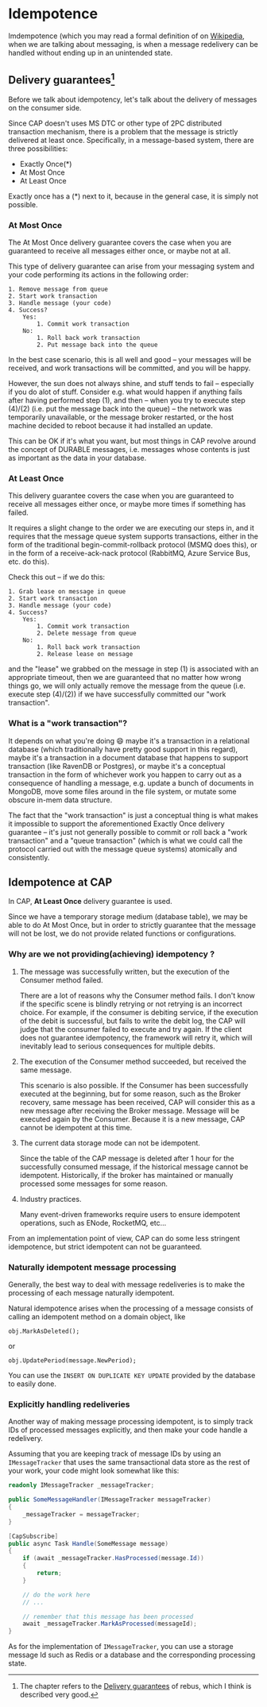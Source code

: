 # Idempotence

Imdempotence (which you may read a formal definition of on [Wikipedia](https://en.wikipedia.org/wiki/Idempotence), when we are talking about messaging, is when a message redelivery can be handled without ending up in an unintended state.

## Delivery guarantees[^1]

[^1]: The chapter refers to the [Delivery guarantees](https://github.com/rebus-org/Rebus/wiki/Delivery-guarantees) of rebus, which I think is described very good.

Before we talk about idempotency, let's talk about the delivery of messages on the consumer side.

Since CAP doesn't uses MS DTC or other type of 2PC distributed transaction mechanism, there is a problem that the message is strictly delivered at least once. Specifically, in a message-based system, there are three possibilities:

* Exactly Once(*)  
* At Most Once 
* At Least Once  

Exactly once has a (*) next to it, because in the general case, it is simply not possible.

### At Most Once

The At Most Once delivery guarantee covers the case when you are guaranteed to receive all messages either once, or maybe not at all.

This type of delivery guarantee can arise from your messaging system and your code performing its actions in the following order:


```
1. Remove message from queue
2. Start work transaction
3. Handle message (your code)
4. Success?
    Yes:
        1. Commit work transaction
    No: 
        1. Roll back work transaction
        2. Put message back into the queue
```

In the best case scenario, this is all well and good – your messages will be received, and work transactions will be committed, and you will be happy.

However, the sun does not always shine, and stuff tends to fail – especially if you do alot of stuff. Consider e.g. what would happen if anything fails after having performed step (1), and then – when you try to execute step (4)/(2) (i.e. put the message back into the queue) – the network was temporarily unavailable, or the message broker restarted, or the host machine decided to reboot because it had installed an update.

This can be OK if it's what you want, but most things in CAP revolve around the concept of DURABLE messages, i.e. messages whose contents is just as important as the data in your database.

### At Least Once

This delivery guarantee covers the case when you are guaranteed to receive all messages either once, or maybe more times if something has failed.

It requires a slight change to the order we are executing our steps in, and it requires that the message queue system supports transactions, either in the form of the traditional begin-commit-rollback protocol (MSMQ does this), or in the form of a receive-ack-nack protocol (RabbitMQ, Azure Service Bus, etc. do this).

Check this out – if we do this:

```
1. Grab lease on message in queue
2. Start work transaction
3. Handle message (your code)
4. Success?
    Yes: 
        1. Commit work transaction
        2. Delete message from queue
    No: 
        1. Roll back work transaction
        2. Release lease on message
```

and the "lease" we grabbed on the message in step (1) is associated with an appropriate timeout, then we are guaranteed that no matter how wrong things go, we will only actually remove the message from the queue (i.e. execute step (4)/(2)) if we have successfully committed our "work transaction".

### What is a "work transaction"?

It depends on what you're doing 😄 maybe it's a transaction in a relational database (which traditionally have pretty good support in this regard), maybe it's a transaction in a document database that happens to support transaction (like RavenDB or Postgres), or maybe it's a conceptual transaction in the form of whichever work you happen to carry out as a consequence of handling a message, e.g. update a bunch of documents in MongoDB, move some files around in the file system, or mutate some obscure in-mem data structure.

The fact that the "work transaction" is just a conceptual thing is what makes it impossible to support the aforementioned Exactly Once delivery guarantee – it's just not generally possible to commit or roll back a "work transaction" and a "queue transaction" (which is what we could call the protocol carried out with the message queue systems) atomically and consistently.

## Idempotence at CAP

In CAP, **At Least Once**  delivery guarantee is used.

Since we have a temporary storage medium (database table), we may be able to do At Most Once, but in order to strictly guarantee that the message will not be lost, we do not provide related functions or configurations.

### Why are we not providing(achieving) idempotency ?

1. The message was successfully written, but the execution of the Consumer method failed.  

    There are a lot of reasons why the Consumer method fails. I don't know if the specific scene is blindly retrying or not retrying is an incorrect choice.
    For example, if the consumer is debiting service, if the execution of the debit is successful, but fails to write the debit log, the CAP will judge that the consumer failed to execute and try again. If the client does not guarantee idempotency, the framework will retry it, which will inevitably lead to serious consequences for multiple debits.

2. The execution of the Consumer method succeeded, but received the same message.  

    This scenario is also possible. If the Consumer has been successfully executed at the beginning, but for some reason, such as the Broker recovery, same message has been received, CAP will consider this as a new message after receiving the Broker message. Message will be executed again by the Consumer. Because it is a new message, CAP cannot be idempotent at this time.

3. The current data storage mode can not be idempotent.  

    Since the table of the CAP message is deleted after 1 hour for the successfully consumed message, if the historical message cannot be idempotent. Historically, if the broker has maintained or manually processed some messages for some reason.

4. Industry practices.

    Many event-driven frameworks require users to ensure idempotent operations, such as ENode, RocketMQ, etc...

From an implementation point of view, CAP can do some less stringent idempotence, but strict idempotent can not be guaranteed.

### Naturally idempotent message processing

Generally, the best way to deal with message redeliveries is to make the processing of each message naturally idempotent.

Natural idempotence arises when the processing of a message consists of calling an idempotent method on a domain object, like

```
obj.MarkAsDeleted();

```

or

```
obj.UpdatePeriod(message.NewPeriod);
```

You can use the `INSERT ON DUPLICATE KEY UPDATE` provided by the database to easily done.

### Explicitly handling redeliveries

Another way of making message processing idempotent, is to simply track IDs of processed messages explicitly, and then make your code handle a redelivery.

Assuming that you are keeping track of message IDs by using an `IMessageTracker` that uses the same transactional data store as the rest of your work, your code might look somewhat like this:

```c#
readonly IMessageTracker _messageTracker;

public SomeMessageHandler(IMessageTracker messageTracker)
{
    _messageTracker = messageTracker;
}

[CapSubscribe]
public async Task Handle(SomeMessage message) 
{
    if (await _messageTracker.HasProcessed(message.Id))
    {
        return;
    }

    // do the work here
    // ...

    // remember that this message has been processed
    await _messageTracker.MarkAsProcessed(messageId);
}
```

As for the implementation of `IMessageTracker`, you can use a storage message Id such as Redis or a database and the corresponding processing state.